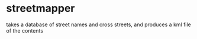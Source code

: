 # streetmapper
takes a database of street names and cross streets, and produces a kml file of the contents
